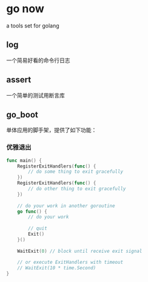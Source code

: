 # go now

a tools set for golang

## log

一个简易好看的命令行日志

## assert

一个简单的测试用断言库

## go_boot

单体应用的脚手架，提供了如下功能：

### 优雅退出

```go
func main() {
    RegisterExitHandlers(func() {
    	// do some thing to exit gracefully
    })
    RegisterExitHandlers(func() {
    	// do other thing to exit gracefully
    })
    
    // do your work in another goroutine
    go func() {
    	// do your work
    	
    	// quit
    	Exit()
    }()
    
	WaitExit(0) // block until receive exit signal
	
	// or execute ExitHandlers with timeout
	// WaitExit(10 * time.Second)
}
```